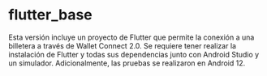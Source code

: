 # flutter_base

Esta versión incluye un proyecto de Flutter que permite la conexión a una billetera a través de Wallet Connect 2.0. Se requiere tener realizar la instalación de Flutter y todas sus dependencias junto con Android Studio y un simulador. Adicionalmente, las pruebas se realizaron en Android 12. 

